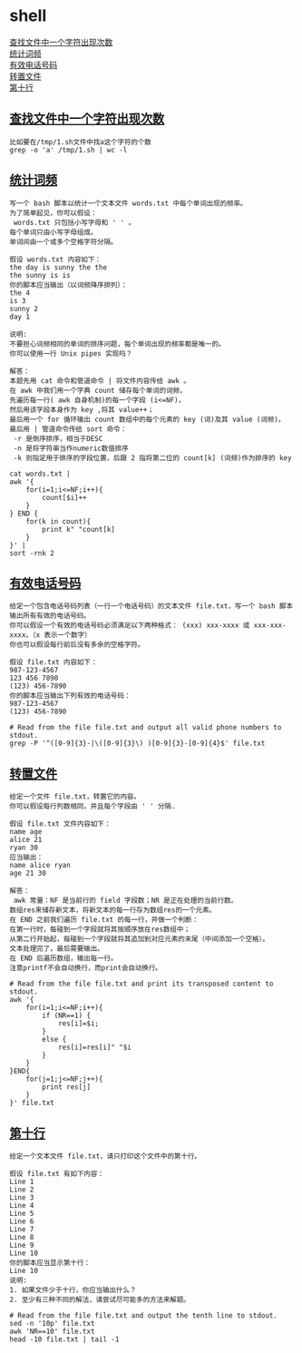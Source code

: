 <span id="back"></span>
# shell
[查找文件中一个字符出现次数](#查找文件中一个字符出现次数)  
[统计词频](#统计词频)  
[有效电话号码](#有效电话号码)  
[转置文件](#转置文件)  
[第十行](#第十行)  

<span id="查找文件中一个字符出现次数"></span>
## [查找文件中一个字符出现次数](#back)
```shell
比如要在/tmp/1.sh文件中找a这个字符的个数
grep -o 'a' /tmp/1.sh | wc -l
```

<span id="统计词频"></span>
## [统计词频](#back)
```shell
写一个 bash 脚本以统计一个文本文件 words.txt 中每个单词出现的频率。
为了简单起见，你可以假设：
 words.txt 只包括小写字母和 ' ' 。
每个单词只由小写字母组成。
单词间由一个或多个空格字符分隔。

假设 words.txt 内容如下：
the day is sunny the the
the sunny is is
你的脚本应当输出（以词频降序排列）：
the 4
is 3
sunny 2
day 1

说明:
不要担心词频相同的单词的排序问题，每个单词出现的频率都是唯一的。
你可以使用一行 Unix pipes 实现吗？

解答：
本题先用 cat 命令和管道命令 | 将文件内容传给 awk 。
在 awk 中我们用一个字典 count 储存每个单词的词频，
先遍历每一行( awk 自身机制)的每一个字段 (i<=NF)，
然后用该字段本身作为 key ,将其 value++；
最后用一个 for 循环输出 count 数组中的每个元素的 key (词)及其 value (词频)。
最后用 | 管道命令传给 sort 命令：
 -r 是倒序排序，相当于DESC
 -n 是将字符串当作numeric数值排序
 -k 则指定用于排序的字段位置，后跟 2 指将第二位的 count[k] (词频)作为排序的 key

cat words.txt | 
awk '{ 
    for(i=1;i<=NF;i++){
        count[$i]++
    } 
} END { 
    for(k in count){
        print k" "count[k]
    } 
}' | 
sort -rnk 2
```

<span id="有效电话号码"></span>
## [有效电话号码](#back)
```shell
给定一个包含电话号码列表（一行一个电话号码）的文本文件 file.txt，写一个 bash 脚本输出所有有效的电话号码。
你可以假设一个有效的电话号码必须满足以下两种格式： (xxx) xxx-xxxx 或 xxx-xxx-xxxx。（x 表示一个数字）
你也可以假设每行前后没有多余的空格字符。

假设 file.txt 内容如下：
987-123-4567
123 456 7890
(123) 456-7890
你的脚本应当输出下列有效的电话号码：
987-123-4567
(123) 456-7890

# Read from the file file.txt and output all valid phone numbers to stdout.
grep -P '^([0-9]{3}-|\([0-9]{3}\) )[0-9]{3}-[0-9]{4}$' file.txt
```

<span id="转置文件"></span>
## [转置文件](#back)
```shell
给定一个文件 file.txt，转置它的内容。
你可以假设每行列数相同，并且每个字段由 ' ' 分隔.

假设 file.txt 文件内容如下：
name age
alice 21
ryan 30
应当输出：
name alice ryan
age 21 30

解答：
 awk 常量：NF 是当前行的 field 字段数；NR 是正在处理的当前行数。
数组res来储存新文本，将新文本的每一行存为数组res的一个元素。
在 END 之前我们遍历 file.txt 的每一行，并做一个判断：
在第一行时，每碰到一个字段就将其按顺序放在res数组中；
从第二行开始起，每碰到一个字段就将其追加到对应元素的末尾（中间添加一个空格）。
文本处理完了，最后需要输出。
在 END 后遍历数组，输出每一行。
注意printf不会自动换行，而print会自动换行。

# Read from the file file.txt and print its transposed content to stdout.
awk '{
    for(i=1;i<=NF;i++){
        if (NR==1) {
            res[i]=$i;
        }
        else {
            res[i]=res[i]" "$i
        }
    }
}END{
    for(j=1;j<=NF;j++){
        print res[j]
    }
}' file.txt
```

<span id="第十行"></span>
## [第十行](#back)
```shell
给定一个文本文件 file.txt，请只打印这个文件中的第十行。

假设 file.txt 有如下内容：
Line 1
Line 2
Line 3
Line 4
Line 5
Line 6
Line 7
Line 8
Line 9
Line 10
你的脚本应当显示第十行：
Line 10
说明:
1. 如果文件少于十行，你应当输出什么？
2. 至少有三种不同的解法，请尝试尽可能多的方法来解题。

# Read from the file file.txt and output the tenth line to stdout.
sed -n '10p' file.txt
awk 'NR==10' file.txt
head -10 file.txt | tail -1
```

